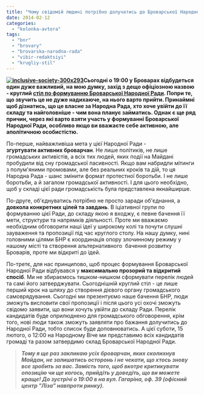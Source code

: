```yaml
---
title: "Чому свідомій людині потрібно долучатись до Броварської Народної Ради?"
date: 2014-02-12
categories: 
  - "kolonka-avtora"
tags: 
  - "bnr"
  - "brovary"
  - "brovarska-narodna-rada"
  - "vibir-redaktsiyi"
  - "krugliy-stil"
---
```


**[![inclusive-society-300x293](https://mpz.brovary.org/wp-content/uploads/2014/02/inclusive-society.jpg)](https://mpz.brovary.org/wp-content/uploads/2014/02/inclusive-society-300x293.jpg)Сьогодні о 19:00 у Броварах відбудеться один дуже важливий, на мою думку, захід з дещо офіціозною назвою - круглий [стіл по формуванню Броварської Народної Ради](https://mpz.brovary.org/sklad-brovarskoyi-narodnoyi-radi-pochnut-formuvati-za-kruglim-stolom-12-lyutogo/). Попри те, що звучить це не дуже надихаюче, на нього варто прийти. Принаймні щоб дізнатись, що це власне за Народна Рада, хто хоче увійти до її складу та найголовніше - чим вона планує займатись. Однак є ще ряд причин, через які варто взяти участь у формуванні Броварської Народної Ради, особливо якщо ви вважаєте себе активною, але аполітичною особистістю.**

По-перше, найважливіша мета у цієї Народної Ради - **згуртувати активних броварчан**. Не лише політиків, не лише громадських активістів, а всіх тих людей, яких події на Майдані пробудили від сну громадської пасивності. Якщо вам набридли мітинги з полум'яними промовами, але без реальних кроків та дій, то ця Народна Рада - шанс змінити формат протестної боротьби. І не лише боротьби, а й загалом громадської активності. І для цього необхідно, щоб у складі цієї ради громадськість була представлена якнайширше.

По-друге, об'єднуватись потрібно не просто заради об'єднання, а **довкола конкретних цілей та завдань**. В іціативної групи по формуванню цієї Ради, до складу якою я входжу, є певне бачення її мети, структури та напрямків діяльності. Проте ми вважаємо необхідним обговорити наші ідеї у широкому колі та почути слушні зауваження та пропозиції під час круглого столу. На нашу думку, нині головними цілями БНР є координація опору злочинному режиму у нашому місті та створення альтернативного  бачення розвитку Броварів, проте ми відкриті до ідей.

По-третє, для нас принципово, щоб процес формування Броварської Народної Ради відбувався у **максимально прозорий та відкритий спосіб**. Ми не збираємось тишком-нишком сформувати перелік людей та самі його затверджувати. Сьогоднішній круглий стіл - це лише перший крок на шляху до створення дієвого органу громадського самоврядування. Сьогодні ми презентуємо наше бачення БНР, люди зможуть висловити свої пропозиції і після цього усі охочі зможуть свідомо заявити, що вони хочуть увійти до складу Ради. Перелік кандидатів буде оприлюднено для громадського обговорення, крім того, нові люди також зможуть заявляти про бажання долучитись до Народної Ради, тобто список буде доповнюватись. А цієї суботи, 15 лютого, о 12:00 на Народному Віче ми представимо всіх кандидатів громаді та разом затвердимо склад Броварської Народної Ради.

> _**Тому я ще раз закликаю усіх броварчан, яких сколихнув Майдан, не залишатись осторонь і не чекати, що хтось знову все зробить за вас. Замість того, щоб вкотре критикувати опозицію чи ще когось, прийдіть у доведіть, що ви можете краще! До зустрічі о 19:00 в на вул. Гагаріна, оф. 39 (офісний центр "Ліза" навпроти ринку).**_
